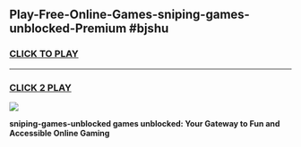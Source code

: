 
## Play-Free-Online-Games-sniping-games-unblocked-Premium #bjshu
<h3>
<a href="https://premium.freeplayer.one?title=sniping-games-unblocked&ref=8M">CLICK TO PLAY</a></h3>
<hr>

<h3>
<a href="https://premium.freeplayer.one?title=sniping-games-unblocked&ref=8M">CLICK 2 PLAY</a>
  
</h3>

<a href="https://premium.freeplayer.one?title=sniping-games-unblocked&ref=8M"><img src="https://clearcache.store/games.png"></a>


**sniping-games-unblocked games unblocked: Your Gateway to Fun and Accessible Online Gaming**
